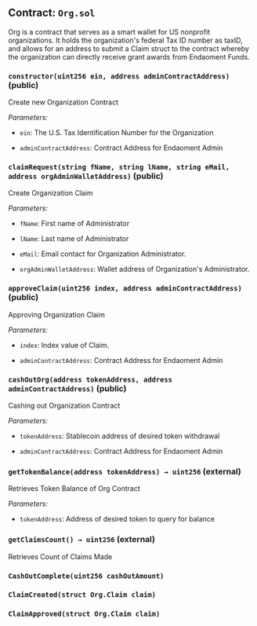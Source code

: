 ## Contract: `Org.sol`
Org is a contract that serves as a smart wallet for US nonprofit
organizations. It holds the organization's federal Tax ID number as taxID,
and allows for an address to submit a Claim struct to the contract whereby
the organization can directly receive grant awards from Endaoment Funds.



### `constructor(uint256 ein, address adminContractAddress)` (public)
Create new Organization Contract



_Parameters:_
- `ein`: The U.S. Tax Identification Number for the Organization

- `adminContractAddress`: Contract Address for Endaoment Admin

### `claimRequest(string fName, string lName, string eMail, address orgAdminWalletAddress)` (public)
Create Organization Claim



_Parameters:_
- `fName`: First name of Administrator

- `lName`: Last name of Administrator

- `eMail`: Email contact for Organization Administrator.

- `orgAdminWalletAddress`: Wallet address of Organization's Administrator.

### `approveClaim(uint256 index, address adminContractAddress)` (public)
Approving Organization Claim



_Parameters:_
- `index`: Index value of Claim.

- `adminContractAddress`: Contract Address for Endaoment Admin

### `cashOutOrg(address tokenAddress, address adminContractAddress)` (public)
Cashing out Organization Contract



_Parameters:_
- `tokenAddress`: Stablecoin address of desired token withdrawal

- `adminContractAddress`: Contract Address for Endaoment Admin

### `getTokenBalance(address tokenAddress) → uint256` (external)
Retrieves Token Balance of Org Contract



_Parameters:_
- `tokenAddress`: Address of desired token to query for balance


### `getClaimsCount() → uint256` (external)
Retrieves Count of Claims Made






### `CashOutComplete(uint256 cashOutAmount)`


### `ClaimCreated(struct Org.Claim claim)`


### `ClaimApproved(struct Org.Claim claim)`


